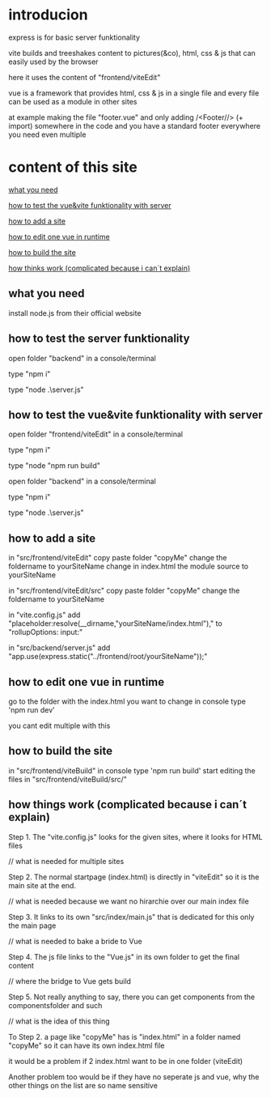 # introducion

express is for basic server funktionality

vite builds and treeshakes content to pictures(&co), html, css & js that can easily used by the browser

here it uses the content of "frontend/viteEdit"

vue is a framework that provides html, css & js in a single file and every file can be used as a module in other sites

at example making the file "footer.vue" and only adding /<Footer//> (+ import) somewhere in the code and you have a standard footer everywhere you need even multiple

# content of this site
[what you need](#what-you-need)

[how to test the vue&vite funktionality with server](#how-to-test-the-vuevite-funktionality-with-server)

[how to add a site](#how-to-add-a-site)

[how to edit one vue in runtime](#how-to-edit-one-vue-in-runtime)

[how to build the site](#how-to-build-the-site)

[how thinks work (complicated because i can´t explain)](#how-thinks-work-complicated-because-i-cant-explain)

## what you need

install node.js from their official website

## how to test the server funktionality

open folder "backend" in a console/terminal

type "npm i"

type "node .\server.js"

## how to test the vue&vite funktionality with server

open folder "frontend/viteEdit" in a console/terminal

type "npm i"

type "node "npm run build"


open folder "backend" in a console/terminal

type "npm i"

type "node .\server.js"

## how to add a site
in "src/frontend/viteEdit"
copy paste folder "copyMe"
change the foldername to yourSiteName
change in index.html the module source to yourSiteName

in "src/frontend/viteEdit/src"
copy paste folder "copyMe"
change the foldername to yourSiteName

in "vite.config.js"
add "placeholder:resolve(__dirname,"yourSiteName/index.html"),"  to "rollupOptions: input:"

in "src/backend/server.js"
add "app.use(express.static("../frontend/root/yourSiteName"));"


## how to edit one vue in runtime
go to the folder with the index.html you want to change
in console type 'npm run dev'

you cant edit multiple with this

## how to build the site
in "src/frontend/viteBuild" in console type 'npm run build'
start editing the files in "src/frontend/viteBuild/src/"


## how things work (complicated because i can´t explain)
Step 1. The "vite.config.js" looks for the given sites, where it looks for HTML files

// what is needed for multiple sites

Step 2. The normal startpage (index.html) is directly in "viteEdit" so it is the main site at the end.

// what is needed because we want no hirarchie over our main index file

Step 3. It links to its own "src/index/main.js" that is dedicated for this only the main page

// what is needed to bake a bride to Vue

Step 4. The js file links to the "Vue.js" in its own folder to get the final content

// where the bridge to Vue gets build

Step 5. Not really anything to say, there you can get components from the componentsfolder and such

// what is the idea of this thing

To Step 2. a page like "copyMe" has is "index.html" in a folder named "copyMe" so it can have its own index.html file
 
it would be a problem if 2 index.html want to be in one folder (viteEdit)

Another problem too would be if they have no seperate js and vue, why the other things on the list are so name sensitive
